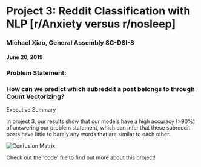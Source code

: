 # Project 3: Reddit Classification with NLP [r/Anxiety versus r/nosleep]

### Michael Xiao, General Assembly SG-DSI-8
#### June 20, 2019

### Problem Statement: 
### How can we predict which subreddit a post belongs to through Count Vectorizing?

Executive Summary

In project 3, our results show that our models have a high accuracy (>90%) of answering our problem statement, which can
infer that these subreddit posts have little to barely any words that are similar to each other.

![Confusion Matrix](https://github.com/michaelxiaoyk/Reddit-Classification-with-NLP-/tree/master/images/confusion_matrix.jpg)

Check out the 'code' file to find out more about this project!
